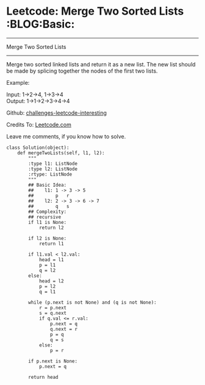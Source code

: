 # Leetcode: Merge Two Sorted Lists     :BLOG:Basic:


---

Merge Two Sorted Lists  

---

Merge two sorted linked lists and return it as a new list. The new list should be made by splicing together the nodes of the first two lists.  

Example:  

Input: 1->2->4, 1->3->4  
Output: 1->1->2->3->4->4  

Github: [challenges-leetcode-interesting](https://github.com/DennyZhang/challenges-leetcode-interesting/tree/master/merge-two-sorted-list)  

Credits To: [Leetcode.com](https://leetcode.com/problems/merge-two-sorted-list/description/)  

Leave me comments, if you know how to solve.  

    class Solution(object):
        def mergeTwoLists(self, l1, l2):
            """
            :type l1: ListNode
            :type l2: ListNode
            :rtype: ListNode
            """
            ## Basic Idea:
            ##    l1: 1 -> 3 -> 5
            ##        p   r
            ##    l2: 2 -> 3 -> 6 -> 7
            ##        q   s
            ## Complexity:
            ## recursive
            if l1 is None:
                return l2
    
            if l2 is None:
                return l1
    
            if l1.val < l2.val:
                head = l1        
                p = l1
                q = l2
            else:
                head = l2
                p = l2
                q = l1
    
            while (p.next is not None) and (q is not None):
                r = p.next
                s = q.next
                if q.val <= r.val:
                    p.next = q
                    q.next = r
                    p = q
                    q = s
                else:
                    p = r
    
            if p.next is None:
                p.next = q
    
            return head